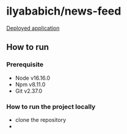 # ilyababich/news-feed

[Deployed application](https://ilyababich.github.io/news-feed/)

## How to run

### Prerequisite

- Node v16.16.0
- Npm v8.11.0
- Git v2.37.0

### How to run the project locally

- clone the repository
-
